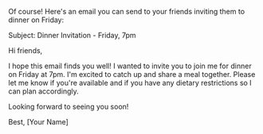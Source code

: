 Of course! Here's an email you can send to your friends inviting them to dinner on Friday:

Subject: Dinner Invitation - Friday, 7pm

Hi friends,

I hope this email finds you well! I wanted to invite you to join me for dinner on Friday at 7pm. I'm excited to catch up and share a meal together. Please let me know if you're available and if you have any dietary restrictions so I can plan accordingly.

Looking forward to seeing you soon!

Best,
[Your Name]